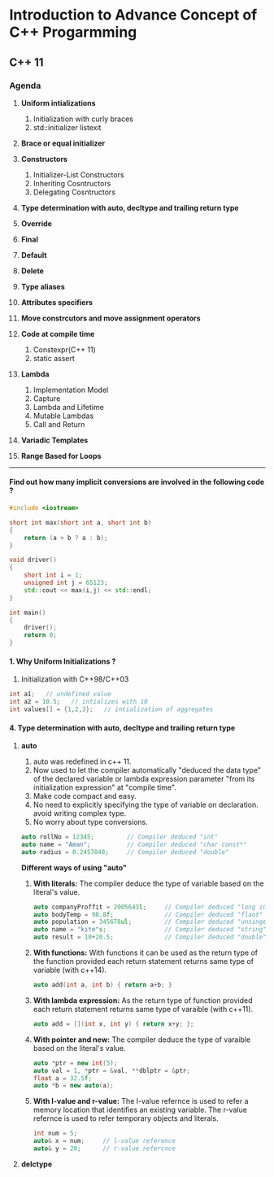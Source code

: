 <!-- Headings -->
# Introduction to Advance Concept of C++ Progarmming

## C++ 11

### Agenda

<!-- Unorderd List -->
1. **Uniform intializations**
    1. Initialization with curly braces
    1. std::initializer listexit
1. **Brace or equal initializer**
1. **Constructors**
    1. Initializer-List Constructors
    1. Inheriting Cosntructors
    1. Delegating Cosntructors
1. **Type determination with auto, decltype and trailing return type**
1. **Override**
1. **Final**
1. **Default**
1. **Delete**
1. **Type aliases**

1. **Attributes specifiers**
1. **Move constrcutors and move assignment operators**
1. **Code at compile time**
    1. Constexpr(C++ 11)
    1. static assert
1. **Lambda**
    1. Implementation Model
    1. Capture
    1. Lambda and Lifetime
    1. Mutable Lambdas
    1. Call and Return
1. **Variadic Templates**
1. **Range Based for Loops**

----------------------------------------------------------------------------

<!-- Code Blocks-->

#### Find out how many implicit conversions are involved in the following code ?

```c++
#include <iostream>

short int max(short int a, short int b)
{
    return (a > b ? a : b);
}

void driver()
{
    short int i = 1;
    unsigned int j = 65123;
    std::cout << max(i,j) << std::endl;
}

int main()
{
    driver();
    return 0;
}
```

<!-- First Topic -->

#### 1. Why Uniform Initializations ?

1. Initialization with C++98/C++03

```c++
int a1;   // undefined value
int a2 = 10.5;   // intializes with 10
int values[] = {1,2,3};   // intialization of aggregates
```

<!-- Fourth topic -->

#### 4. Type determination with auto, decltype and trailing return type

1. **auto**
    1. auto was redefined in c++ 11.
    1. Now used to let the compiler automatically "deduced the data type" of the declared variable or lambda expression parameter "from its initialization expression" at "compile time".
    1. Make code compact and easy.
    1. No need to explicitly specifying the type of variable on declaration. avoid writing complex type.
    1. No worry about type conversions.

    ```c++
    auto rollNo = 12345;         // Compiler deduced "int"
    auto name = "Aman";          // Compiler deduced "char const*"
    auto radius = 0.2457848;     // Compiler deduced "double"
    ```

    **Different ways of using "auto"**
    1. **With literals:** The compiler deduce the type of variable based on the literal's value.

        ```c++
        auto companyProffit = 2005643l;     // Compiler deduced "long int"
        auto bodyTemp = 98.8f;              // Compiler deduced "flaot"
        auto population = 345678ul;         // Compiler deduced "unsinged long int"
        auto name = "kite"s;                // Compiler deduced "string"
        auto result = 10+20.5;              // Compiler deduced "double"
        ```

    1. **With functions:** With functions it can be used as the return type of the function provided each return statement returns same type of variable (with c++14).

        ```c++
        auto add(int a, int b) { return a+b; }
        ```

    1. **With lambda expression:** As the return type of function provided each return statement returns same type of varaible (with c++11).

        ```c++
        auto add = [](int x, int y) { return x+y; };
        ```

    1. **With pointer and new:** The compiler deduce the type of varaible based on the literal's value.

        ```c++
        auto *ptr = new int(5);
        auto val = 1, *ptr = &val, **dblptr = &ptr;
        float a = 32.5f;
        auto *b = new auto(a);
        ```

    1. **With l-value and r-value:** The l-value refernce is used to refer a memory location that identifies an existing variable. The r-value refernce is used to refer temporary objects and literals.

        ```c++
        int num = 5;
        auto& x = num;     // l-value reference
        auto& y = 20;      // r-value refercnce
        ```

1. **delctype**

